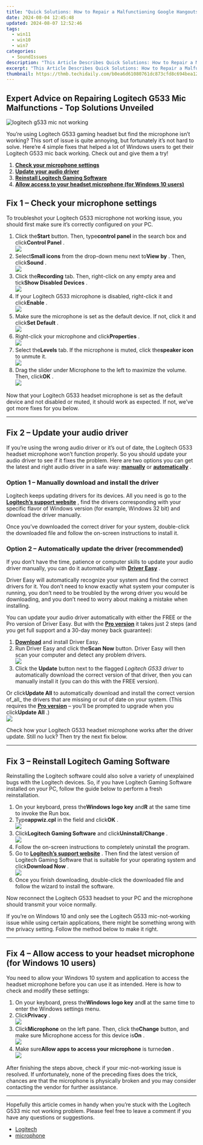 ```yaml
---
title: "Quick Solutions: How to Repair a Malfunctioning Google Hangouts Mic"
date: 2024-08-04 12:45:48
updated: 2024-08-07 12:52:46
tags:
  - win11
  - win10
  - win7
categories:
  - SoundIssues
description: "This Article Describes Quick Solutions: How to Repair a Malfunctioning Google Hangouts Mic"
excerpt: "This Article Describes Quick Solutions: How to Repair a Malfunctioning Google Hangouts Mic"
thumbnail: https://thmb.techidaily.com/b0ea6d61080761dc873cfd8c694bea1246e45e087ea28aa28a47640ed6e89f83.jpg
---
```


## Expert Advice on Repairing Logitech G533 Mic Malfunctions - Top Solutions Unveiled

![logitech g533 mic not working](https://images.drivereasy.com/wp-content/uploads/2021/02/logitech-g533.jpg)

 You’re using Logitech G533 gaming headset but find the microphone isn’t working? This sort of issue is quite annoying, but fortunately it’s not hard to solve. Here’re 4 simple fixes that helped a lot of Windows users to get their Logitech G533 mic back working. Check out and give them a try!

1. **[Check your microphone settings](https://tools.techidaily.com/drivereasy/download/)**
2. **[Update your audio driver](https://tools.techidaily.com/drivereasy/download/)**
3. **[Reinstall Logitech Gaming Software](https://tools.techidaily.com/drivereasy/download/)**
4. **[Allow access to your headset microphone (for Windows 10 users)](https://www.drivereasy.com/knowledge/logitech-g533-mic-not-working-solved/#fix4)**

## Fix 1 – Check your microphone settings

 To troubleshot your Logitech G533 microphone not working issue, you should first make sure it’s correctly configured on your PC.

1. Click the**Start** button. Then, type**control panel** in the search box and click**Control Panel** .  
![](https://images.drivereasy.com/wp-content/uploads/2020/09/1-1-3.jpg)
2. Select**Small icons** from the drop-down menu next to**View by** . Then, click**Sound** .  
![](https://images.drivereasy.com/wp-content/uploads/2020/09/1-0.jpg)
3. Click the**Recording** tab. Then, right-click on any empty area and tick**Show Disabled Devices** .  
![](https://images.drivereasy.com/wp-content/uploads/2020/09/2-3-1.jpg)
4. If your Logitech G533 microphone is disabled, right-click it and click**Enable** .  
![](https://images.drivereasy.com/wp-content/uploads/2020/09/2-4-1.jpg)
5. Make sure the microphone is set as the default device. If not, click it and click**Set Default** .  
![](https://images.drivereasy.com/wp-content/uploads/2020/09/2-5.jpg)
6. Right-click your microphone and click**Properties** .  
![](https://images.drivereasy.com/wp-content/uploads/2020/09/2-7.jpg)
7. Select the**Levels** tab. If the microphone is muted, click the**speaker icon** to unmute it.  
![](https://images.drivereasy.com/wp-content/uploads/2020/09/1-3-2.jpg)
8. Drag the slider under Microphone to the left to maximize the volume. Then, click**OK** .  
![](https://images.drivereasy.com/wp-content/uploads/2020/09/1-3-3.jpg)

 Now that your Logitech G533 headset microphone is set as the default device and not disabled or muted, it should work as expected. If not, we’ve got more fixes for you below.

---

## Fix 2 – Update your audio driver

 If you’re using the wrong audio driver or it’s out of date, the Logitech G533 headset microphone won’t function properly. So you should update your audio driver to see if it fixes the problem. Here are two options you can get the latest and right audio driver in a safe way: **[manually](https://tools.techidaily.com/drivereasy/download/)**  or **[automatically](https://tools.techidaily.com/drivereasy/download/)**  .

### Option 1 – Manually download and install the driver

 Logitech keeps updating drivers for its devices. All you need is go to the **[Logitech’s support website](https://support.logi.com/hc/en-us/articles/360024844153--Downloads-G533-Wireless-Gaming-Headset)**  , find the drivers corresponding with your specific flavor of Windows version (for example, Windows 32 bit) and download the driver manually.

 Once you’ve downloaded the correct driver for your system, double-click the downloaded file and follow the on-screen instructions to install it.

### Option 2 – Automatically update the driver (recommended)

 If you don’t have the time, patience or computer skills to update your audio driver manually, you can do it automatically with **[Driver Easy](https://tools.techidaily.com/drivereasy/download/)**  .

 Driver Easy will automatically recognize your system and find the correct drivers for it. You don’t need to know exactly what system your computer is running, you don’t need to be troubled by the wrong driver you would be downloading, and you don’t need to worry about making a mistake when installing.

 You can update your audio driver automatically with either the FREE or the Pro version of Driver Easy. But with the **[Pro version](https://tools.techidaily.com/drivereasy/download/)**  it takes just 2 steps (and you get full support and a 30-day money back guarantee):

1. **[Download](https://tools.techidaily.com/drivereasy/download/)**  and install Driver Easy.
2. Run Driver Easy and click the**Scan Now** button. Driver Easy will then scan your computer and detect any problem drivers.  
![](https://images.drivereasy.com/wp-content/uploads/2020/09/de-1-3.jpg)
3. Click the **Update**  button next to the flagged _Logitech G533 driver_ to automatically download the correct version of that driver, then you can manually install it (you can do this with the FREE version).  

 Or click**Update All** to automatically download and install the correct version of_all_ the drivers that are missing or out of date on your system. (This requires the **[Pro version](https://tools.techidaily.com/drivereasy/download/)**  – you’ll be prompted to upgrade when you click**Update All** .)  
![](https://images.drivereasy.com/wp-content/uploads/2020/09/de-2-6.jpg)

 Check how your Logitech G533 headset microphone works after the driver update. Still no luck? Then try the next fix below.

---

## Fix 3 – Reinstall Logitech Gaming Software

 Reinstalling the Logitech software could also solve a variety of unexplained bugs with the Logitech devices. So, if you have Logitech Gaming Software installed on your PC, follow the guide below to perform a fresh reinstallation.

1. On your keyboard, press the**Windows logo key** and**R** at the same time to invoke the Run box.
2. Type**appwiz.cpl** in the field and click**OK** .  
![](https://images.drivereasy.com/wp-content/uploads/2020/09/3-1-3.jpg)
3. Click**Logitech Gaming Software** and click**Uninstall/Change** .  
![](https://images.drivereasy.com/wp-content/uploads/2020/09/3-4-1.jpg)
4. Follow the on-screen instructions to completely uninstall the program.
5. Go to **[Logitech’s support website](https://support.logi.com/hc/en-us/articles/360024844153--Downloads-G533-Wireless-Gaming-Headset)**  . Then find the latest version of Logitech Gaming Software that is suitable for your operating system and click**Download Now** .  
![](https://images.drivereasy.com/wp-content/uploads/2020/09/3-5-1.jpg)
6. Once you finish downloading, double-click the downloaded file and follow the wizard to install the software.

 Now reconnect the Logitech G533 headset to your PC and the microphone should transmit your voice normally.

 If you’re on Windows 10 and only see the Logitech G533 mic-not-working issue while using certain applications, there might be something wrong with the privacy setting. Follow the method below to make it right.

---

## Fix 4 – Allow access to your headset microphone (for Windows 10 users)

 You need to allow your Windows 10 system and application to access the headset microphone before you can use it as intended. Here is how to check and modify these settings:

1. On your keyboard, press the**Windows logo key** and**I** at the same time to enter the Windows settings menu.
2. Click**Privacy** .  
![](https://images.drivereasy.com/wp-content/uploads/2020/09/4-1-7.jpg)
3. Click**Microphone** on the left pane. Then, click the**Change** button, and make sure Microphone access for this device is**On** .  
![](https://images.drivereasy.com/wp-content/uploads/2020/09/4-2-6.jpg)
4. Make sure**Allow apps to access your microphone** is turned**on** .  
![](https://images.drivereasy.com/wp-content/uploads/2020/09/4-3-4.jpg)

 After finishing the steps above, check if your mic-not-working issue is resolved. If unfortunately, none of the preceding fixes does the trick, chances are that the microphone is physically broken and you may consider contacting the vendor for further assistance.

---

 Hopefully this article comes in handy when you’re stuck with the Logitech G533 mic not working problem. Please feel free to leave a comment if you have any questions or suggestions.

* [Logitech](https://tools.techidaily.com/drivereasy/download/)
* [microphone](https://tools.techidaily.com/drivereasy/download/)

<ins class="adsbygoogle"
     style="display:block"
     data-ad-format="autorelaxed"
     data-ad-client="ca-pub-7571918770474297"
     data-ad-slot="1223367746"></ins>



<ins class="adsbygoogle"
     style="display:block"
     data-ad-client="ca-pub-7571918770474297"
     data-ad-slot="8358498916"
     data-ad-format="auto"
     data-full-width-responsive="true"></ins>
